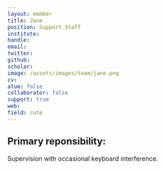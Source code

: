 ```yaml
---
layout: member
title: Jane
position: Support Staff
institute: 
handle: 
email: 
twitter: 
github: 
scholar: 
image: /assets/images/team/jane.png
cv: 
alum: false
collaborator: false  
support: true                             
web: 
field: cute
---
```



## Primary reponsibility: 

Supervision with occasional keyboard interference.